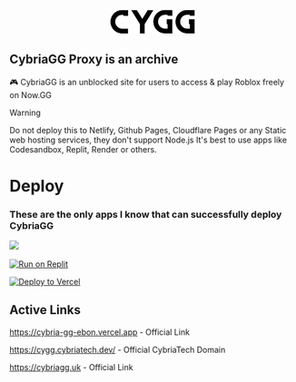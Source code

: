 <p align="center">
<kbd>
<img width="150px" src="/public/cygg-logo-invert.png">
</kbd>
</p>

## CybriaGG Proxy is an archive

🎮 CybriaGG is an unblocked site for users to access & play Roblox freely on Now.GG

> [!WARNING]
> Do not deploy this to Netlify, Github Pages, Cloudflare Pages or any Static web hosting services, they don't support Node.js
> It's best to use apps like Codesandbox, Replit, Render or others.

# Deploy

### These are the only apps I know that can successfully deploy CybriaGG

<a href="https://render.com/deploy?repo=https://github.com/CybriaTech/CybriaGG"><img height="30px" src="https://img.shields.io/badge/render-4f65f1.svg?style=for-the-badge&logo=render&logoColor=46e3b7"><img></a>

[![Run on Replit](https://binbashbanana.github.io/deploy-buttons/buttons/remade/replit.svg)](https://replit.com/github/CybriaTech/CybriaGG)

[![Deploy to Vercel](https://vercel.com/button)](https://vercel.com/new/clone?repository-url=https%3A%2F%2Fgithub.com%2FCybriaTech%2FCybriaGG)

## Active Links

https://cybria-gg-ebon.vercel.app - Official Link

https://cygg.cybriatech.dev/ - Official CybriaTech Domain

https://cybriagg.uk - Official Link
